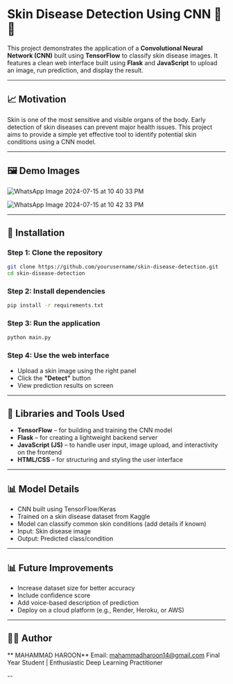 # Skin Disease Detection Using CNN 🌿🌈

This project demonstrates the application of a **Convolutional Neural Network (CNN)** built using **TensorFlow** to classify skin disease images. It features a clean web interface built using **Flask** and **JavaScript** to upload an image, run prediction, and display the result.

---

## 📈 Motivation

Skin is one of the most sensitive and visible organs of the body. Early detection of skin diseases can prevent major health issues. This project aims to provide a simple yet effective tool to identify potential skin conditions using a CNN model.

---

## 🖼️ Demo Images

![WhatsApp Image 2024-07-15 at 10 40 33 PM](https://github.com/user-attachments/assets/97a17eb2-28a9-409a-8dd3-c408fa612f64)

![WhatsApp Image 2024-07-15 at 10 42 33 PM](https://github.com/user-attachments/assets/abc0ce6a-b7c4-4bca-b1e0-87b2626b4635)

---

## 📅 Installation

### Step 1: Clone the repository

```bash
git clone https://github.com/yourusername/skin-disease-detection.git
cd skin-disease-detection
```

### Step 2: Install dependencies

```bash
pip install -r requirements.txt
```

### Step 3: Run the application

```bash
python main.py
```

### Step 4: Use the web interface

* Upload a skin image using the right panel
* Click the **"Detect"** button
* View prediction results on screen

---

## 🔧 Libraries and Tools Used

* **TensorFlow** – for building and training the CNN model
* **Flask** – for creating a lightweight backend server
* **JavaScript (JS)** – to handle user input, image upload, and interactivity on the frontend
* **HTML/CSS** – for structuring and styling the user interface

---

## 📊 Model Details

* CNN built using TensorFlow/Keras
* Trained on a skin disease dataset from Kaggle
* Model can classify common skin conditions (add details if known)
* Input: Skin disease image
* Output: Predicted class/condition

---

## 📊 Future Improvements

* Increase dataset size for better accuracy
* Include confidence score
* Add voice-based description of prediction
* Deploy on a cloud platform (e.g., Render, Heroku, or AWS)

---

## 👨‍💼 Author

** MAHAMMAD HAROON**
Email: mahammadharoon14@gmail.com
Final Year Student | Enthusiastic Deep Learning Practitioner

--
